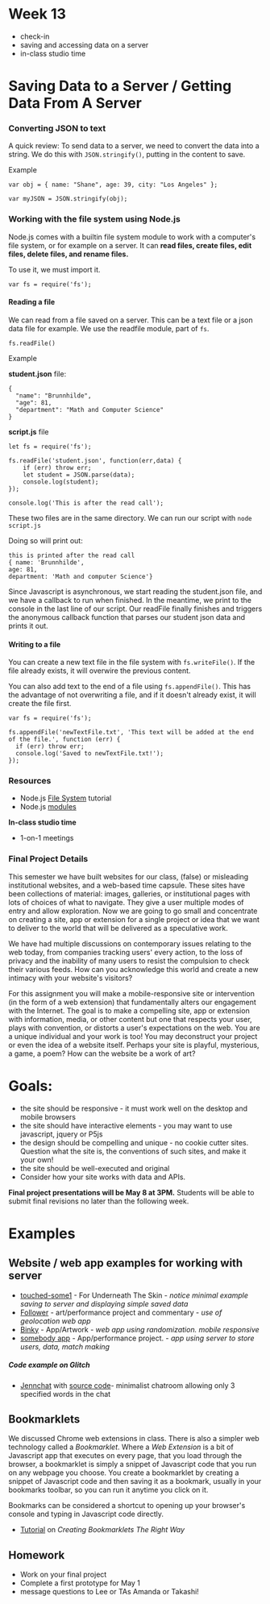 # Week 13

- check-in
- saving and accessing data on a server
- in-class studio time

# Saving Data to a Server / Getting Data From A Server

### Converting JSON to text

A quick review: To send data to a server, we need to convert the data into a string. We do this with ```JSON.stringify()```, putting in the content to save.

Example

```
var obj = { name: "Shane", age: 39, city: "Los Angeles" };

var myJSON = JSON.stringify(obj);
```

### Working with the file system using Node.js

Node.js comes with a builtin file system module to work with a computer's file system, or for example on a server.  It can **read files, create files, edit files, delete files, and rename files.**

 To use it, we must import it.

```var fs = require('fs'); ```

#### Reading a file

We can read from a file saved on a server. This can be a text file or a json data file for example. We use the readfile module, part of ```fs```.

```fs.readFile()```

Example

**student.json** file:

```
{
  "name": "Brunnhilde",
  "age": 81,
  "department": "Math and Computer Science"
}
```

**script.js** file

```
let fs = require('fs');

fs.readFile('student.json', function(err,data) {  
    if (err) throw err;
    let student = JSON.parse(data);
    console.log(student);
});

console.log('This is after the read call'); 
```

These two files are in the same directory. We can run our script with ```node script.js```

Doing so will print out:

```
this is printed after the read call
{ name: 'Brunnhilde',
age: 81,
department: 'Math and computer Science'}
```

Since Javascript is asynchronous, we start reading the student.json file, and we have a callback to run when finished. In the meantime, we print to the console in the last line of our script. Our readFile finally finishes and triggers the anonymous callback function that parses our student json data and prints it out. 


#### Writing to a file

You can create a new text file in the file system with ```fs.writeFile()```. If the file already exists, it will overwire the previous content.

You can also add text to the end of a file using ```fs.appendFile()```. This has the advantage of not overwriting a file, and if it doesn't already exist, it will create the file first.

```
var fs = require('fs');

fs.appendFile('newTextFile.txt', 'This text will be added at the end of the file.', function (err) {
  if (err) throw err;
  console.log('Saved to newTextFile.txt!');
});
```


### Resources

- Node.js [File System](https://www.w3schools.com/nodejs/nodejs_filesystem.asp) tutorial
- Node.js [modules](https://www.w3schools.com/nodejs/ref_modules.asp)


**In-class studio time**

- 1-on-1 meetings

### Final Project Details

This semester we have built websites for our class, (false) or misleading institutional websites, and a web-based time capsule. These sites have been collections of material: images, galleries, or institutional pages with lots of choices of what to navigate. They give a user multiple modes of entry and allow exploration. Now we are going to go small and concentrate on creating a site, app or extension for a single project or idea that we want to deliver to the world that will be delivered as a speculative work.

We have had multiple discussions on contemporary issues relating to the web today, from companies tracking users' every action, to the loss of privacy and the inability of many users to resist the compulsion to check their various feeds. How can you acknowledge this world and create a new intimacy with your website's visitors?

For this assignment you will make a mobile-responsive site or intervention (in the form of a web extension) that fundamentally alters our engagement with the Internet. The goal is to make a compelling site, app or extension with information, media, or other content but one that respects your user, plays with convention, or distorts a user's expectations on the web. You are a unique individual and your work is too! You may deconstruct your project or even the idea of a website itself. Perhaps your site is playful, mysterious, a game, a poem? How can the website be a work of art?

# Goals:
* the site should be responsive - it must work well on the desktop and mobile browsers
* the site should have interactive elements - you may want to use javascript, jquery or P5js
* the design should be compelling and unique - no cookie cutter sites. Question what the site is, the conventions of such sites, and make it your own!
* the site should be well-executed and original
* Consider how your site works with data and APIs.

**Final project presentations will be May 8 at 3PM.**  Students will be able to submit final revisions no later than the following week.

# Examples

## Website / web app examples for working with server

* [touched-some1](http://touched-some1.com) - For Underneath The Skin - *notice minimal example saving to server and displaying simple saved data*
* [Follower](http://follower.today) - art/performance project and commentary - *use of geolocation web app*
* [Binky](http://binky.app) - App/Artwork - *web app using randomization. mobile responsive*
* [somebody app](http://somebodyapp.com) - App/performance project. - *app using server to store users, data, match making*

##### Code example on Glitch

- [Jennchat](http://jennchat.glitch.me/) with [source code](https://glitch.com/edit/#!/jennchat)- minimalist chatroom allowing only 3 specified words in the chat

## Bookmarklets

We discussed Chrome web extensions in class. There is also a simpler web technology called a *Bookmarklet*. Where a *Web Extension* is a bit of Javascript app that executes on every page, that you load through the browser, a bookmarklet is simply a snippet of Javascript code that you run on any webpage you choose. You create a bookmarklet by creating a snippet of Javascript code and then saving it as a bookmark, usually in your bookmarks toolbar, so you can run it anytime you click on it. 

Bookmarks can be considered a shortcut to opening up your browser's console and typing in Javascript code directly. 

- [Tutorial](https://code.tutsplus.com/tutorials/create-bookmarklets-the-right-way--net-18154) on *Creating Bookmarklets The Right Way*

## Homework

- Work on your final project
- Complete a first prototype for May 1
- message questions to Lee or TAs Amanda or Takashi!
